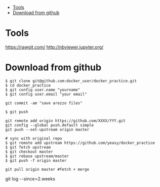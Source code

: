 <!-- TOC -->

- [Tools](#tools)
- [Download from github](#download-from-github)

<!-- /TOC -->

# Tools
https://rawgit.com/
http://nbviewer.jupyter.org/

# Download from github
```
$ git clone git@github.com:docker_user/docker_practice.git
$ cd docker_practice
$ git config user.name "yourname"
$ git config user.email "your email"

git commit -am "save arezzo files"

$ git push

git remote add origin https://github.com/XXXX/YYY.git
git config --global push.default simple
git push --set-upstream origin master

# sync with original repo
$ git remote add upstream https://github.com/yeasy/docker_practice
$ git fetch upstream
$ git checkout master
$ git rebase upstream/master
$ git push -f origin master

git pull origin master #fetch + merge
```

git log --since=2.weeks